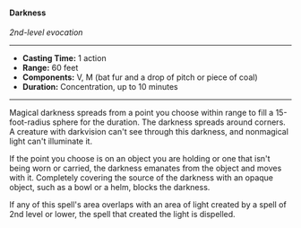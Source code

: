 #### Darkness
*2nd-level evocation*
___
- **Casting Time:** 1 action
- **Range:** 60 feet
- **Components:** V, M (bat fur and a drop of pitch or piece of coal)
- **Duration:** Concentration, up to 10 minutes
___
Magical darkness spreads from a point you choose within range to fill a 15-foot-radius sphere for the duration. The darkness spreads around corners. A creature with darkvision can't see through this darkness, and nonmagical light can't illuminate it.

If the point you choose is on an object you are holding or one that isn't being worn or carried, the darkness emanates from the object and moves with it. Completely covering the source of the darkness with an opaque object, such as a bowl or a helm, blocks the darkness.

If any of this spell's area overlaps with an area of light created by a spell of 2nd level or lower, the spell that created the light is dispelled.